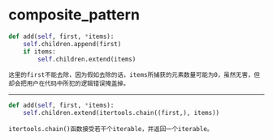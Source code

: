 # composite_pattern

```python
def add(self, first, *items):
    self.children.append(first)
    if items:
        self.children.extend(items)
 ```
    这里的first不能去除，因为假如去除的话，items所捕获的元素数量可能为0，虽然无害，但却会把用户在代码中所犯的逻辑错误掩盖掉。
----------
```python
def add(self, first, *items):
	self.children.extend(itertools.chain((first,), items))
```
    itertools.chain()函数接受若干个iterable，并返回一个iterable。

